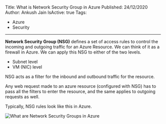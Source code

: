 Title: What is Network Security Group in Azure
Published: 24/12/2020
Author: Ankush Jain
IsActive: true
Tags:
  - Azure
  - Security
---
**Network Security Group (NSG)** defines a set of access rules to control the incoming and outgoing traffic for an Azure Resource. We can think of it as a firewall in Azure. We can apply this NSG to either of the two levels.

*   Subnet level 
*   VM (NIC) level

NSG acts as a filter for the inbound and outbound traffic for the resource.

Any web request made to an azure resource (configured with NSG) has to pass all the filters to enter the resource, and the same applies to outgoing requests as well.

Typically, NSG rules look like this in Azure. 

![What are Network Security Groups in Azure](/img/blogs/what-is-network-security-group-in-azure/nsg.png)

                